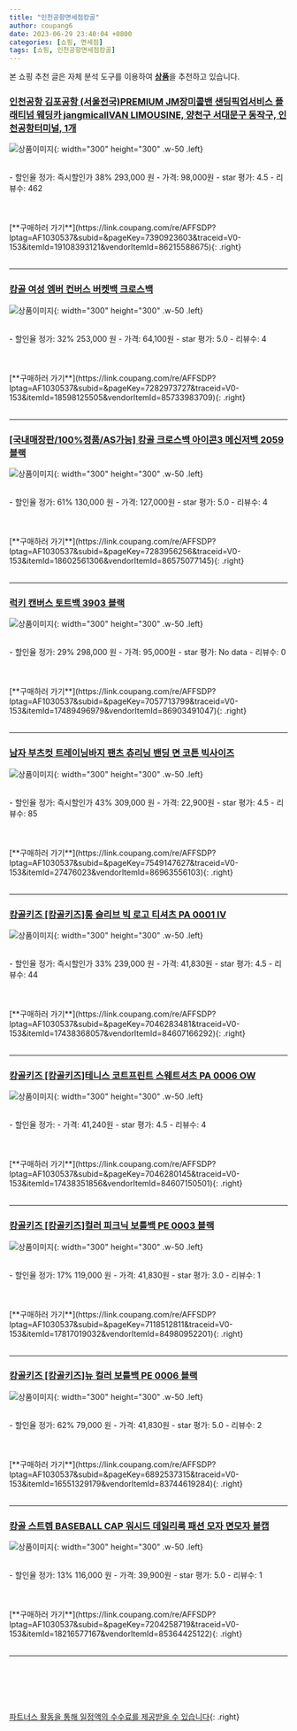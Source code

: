 ```yaml
---
title: "인천공항면세점캉골"
author: coupang6
date: 2023-06-29 23:40:04 +0800
categories: [쇼핑, 면세점]
tags: [쇼핑, 인천공항면세점캉골]
---
```


본 쇼핑 추천 글은 자체 분석 도구를 이용하여 [**상품**](https://link.coupang.com/a/bao1ui)을 추천하고 있습니다.

### [인천공항 김포공항 (서울전국)PREMIUM JM장미콜밴 샌딩픽업서비스 플래티넘 웨딩카 jangmicallVAN LIMOUSINE, 양천구 서대문구 동작구, 인천공항터미널, 1개](https://link.coupang.com/re/AFFSDP?lptag=AF1030537&subid=&pageKey=7390923603&traceid=V0-153&itemId=19108393121&vendorItemId=86215588675)

![상품이미지](https://thumbnail9.coupangcdn.com/thumbnails/remote/230x230ex/image/vendor_inventory/9a22/46474e1433e08e52ab61eaee63cdafdc7e54921a7d0eb96a4f5677838631.jpg){: width="300" height="300" .w-50 .left}


<br>
- 할인율 정가: 즉시할인가 38%  293,000   원
- 가격: 98,000원
- star 평가: 4.5
- 리뷰수: 462
<br>
<br>
<br>
<br>
[**구매하러 가기**](https://link.coupang.com/re/AFFSDP?lptag=AF1030537&subid=&pageKey=7390923603&traceid=V0-153&itemId=19108393121&vendorItemId=86215588675){: .right}
<br>
<br>

---

### [캉골 여성 엠버 컨버스 버켓백 크로스백](https://link.coupang.com/re/AFFSDP?lptag=AF1030537&subid=&pageKey=7282973727&traceid=V0-153&itemId=18598125505&vendorItemId=85733983709)

![상품이미지](https://thumbnail6.coupangcdn.com/thumbnails/remote/230x230ex/image/vendor_inventory/c19b/9a6f72b1d15ecc21c9ca116d67828c96a883f5e574949c7e7d69f55a6f8e.jpg){: width="300" height="300" .w-50 .left}


<br>
- 할인율 정가: 32%  253,000   원
- 가격: 64,100원
- star 평가: 5.0
- 리뷰수: 4
<br>
<br>
<br>
<br>
[**구매하러 가기**](https://link.coupang.com/re/AFFSDP?lptag=AF1030537&subid=&pageKey=7282973727&traceid=V0-153&itemId=18598125505&vendorItemId=85733983709){: .right}
<br>
<br>

---

### [[국내매장판/100%정품/AS가능] 캉골 크로스백 아이콘3 메신저백 2059 블랙](https://link.coupang.com/re/AFFSDP?lptag=AF1030537&subid=&pageKey=7283956256&traceid=V0-153&itemId=18602561306&vendorItemId=86575077145)

![상품이미지](https://thumbnail9.coupangcdn.com/thumbnails/remote/230x230ex/image/vendor_inventory/3b62/17d2c799f75b2591fde80b0e908d8574b49f691bcfde16993ee6f7f9b641.jpg){: width="300" height="300" .w-50 .left}


<br>
- 할인율 정가: 61%  130,000   원
- 가격: 127,000원
- star 평가: 5.0
- 리뷰수: 4
<br>
<br>
<br>
<br>
[**구매하러 가기**](https://link.coupang.com/re/AFFSDP?lptag=AF1030537&subid=&pageKey=7283956256&traceid=V0-153&itemId=18602561306&vendorItemId=86575077145){: .right}
<br>
<br>

---

### [럭키 캔버스 토트백 3903 블랙](https://link.coupang.com/re/AFFSDP?lptag=AF1030537&subid=&pageKey=7057713799&traceid=V0-153&itemId=17489496979&vendorItemId=86903491047)

![상품이미지](https://thumbnail6.coupangcdn.com/thumbnails/remote/230x230ex/image/vendor_inventory/5884/915ed825561b901b082175561d4d63f1cfe68035108f4f7b24f9476d1d5b.JPG){: width="300" height="300" .w-50 .left}


<br>
- 할인율 정가: 29%  298,000   원
- 가격: 95,000원
- star 평가: No data
- 리뷰수: 0
<br>
<br>
<br>
<br>
[**구매하러 가기**](https://link.coupang.com/re/AFFSDP?lptag=AF1030537&subid=&pageKey=7057713799&traceid=V0-153&itemId=17489496979&vendorItemId=86903491047){: .right}
<br>
<br>

---

### [남자 부츠컷 트레이닝바지 팬츠 츄리닝 밴딩 면 코튼 빅사이즈](https://link.coupang.com/re/AFFSDP?lptag=AF1030537&subid=&pageKey=7549147627&traceid=V0-153&itemId=27476023&vendorItemId=86963556103)

![상품이미지](https://thumbnail7.coupangcdn.com/thumbnails/remote/230x230ex/image/vendor_inventory/2557/fdb2f04ec4a9095ac5beebbd7e5447ed818aa9ea018c46caeb6088b5c995.jpg){: width="300" height="300" .w-50 .left}


<br>
- 할인율 정가: 즉시할인가 43%  309,000   원
- 가격: 22,900원
- star 평가: 4.5
- 리뷰수: 85
<br>
<br>
<br>
<br>
[**구매하러 가기**](https://link.coupang.com/re/AFFSDP?lptag=AF1030537&subid=&pageKey=7549147627&traceid=V0-153&itemId=27476023&vendorItemId=86963556103){: .right}
<br>
<br>

---

### [캉골키즈 [캉골키즈]롱 슬리브 빅 로고 티셔츠 PA 0001 IV](https://link.coupang.com/re/AFFSDP?lptag=AF1030537&subid=&pageKey=7046283481&traceid=V0-153&itemId=17438368057&vendorItemId=84607166292)

![상품이미지](https://thumbnail8.coupangcdn.com/thumbnails/remote/230x230ex/image/vendor_inventory/cccf/a170e395ca643e265c17d4f2de1288b33beaa9d7c579afbd46cbbc0be5a8.jpg){: width="300" height="300" .w-50 .left}


<br>
- 할인율 정가: 즉시할인가 33%  239,000   원
- 가격: 41,830원
- star 평가: 4.5
- 리뷰수: 44
<br>
<br>
<br>
<br>
[**구매하러 가기**](https://link.coupang.com/re/AFFSDP?lptag=AF1030537&subid=&pageKey=7046283481&traceid=V0-153&itemId=17438368057&vendorItemId=84607166292){: .right}
<br>
<br>

---

### [캉골키즈 [캉골키즈]테니스 코트프린트 스웨트셔츠 PA 0006 OW](https://link.coupang.com/re/AFFSDP?lptag=AF1030537&subid=&pageKey=7046280145&traceid=V0-153&itemId=17438351856&vendorItemId=84607150501)

![상품이미지](https://thumbnail10.coupangcdn.com/thumbnails/remote/230x230ex/image/vendor_inventory/e9f9/972692afae83f846b3afb45a7834995f5de314425c4902372f791045806d.jpg){: width="300" height="300" .w-50 .left}


<br>
- 할인율 정가: 
- 가격: 41,240원
- star 평가: 4.5
- 리뷰수: 4
<br>
<br>
<br>
<br>
[**구매하러 가기**](https://link.coupang.com/re/AFFSDP?lptag=AF1030537&subid=&pageKey=7046280145&traceid=V0-153&itemId=17438351856&vendorItemId=84607150501){: .right}
<br>
<br>

---

### [캉골키즈 [캉골키즈]컬러 피크닉 보틀백 PE 0003 블랙](https://link.coupang.com/re/AFFSDP?lptag=AF1030537&subid=&pageKey=7118512811&traceid=V0-153&itemId=17817019032&vendorItemId=84980952201)

![상품이미지](https://thumbnail8.coupangcdn.com/thumbnails/remote/230x230ex/image/vendor_inventory/909c/b0d2323502cc0650d8b177a87df528e7459344ed0801196e3118b108ea7d.jpg){: width="300" height="300" .w-50 .left}


<br>
- 할인율 정가: 17%  119,000   원
- 가격: 41,830원
- star 평가: 3.0
- 리뷰수: 1
<br>
<br>
<br>
<br>
[**구매하러 가기**](https://link.coupang.com/re/AFFSDP?lptag=AF1030537&subid=&pageKey=7118512811&traceid=V0-153&itemId=17817019032&vendorItemId=84980952201){: .right}
<br>
<br>

---

### [캉골키즈 [캉골키즈]뉴 컬러 보틀백 PE 0006 블랙](https://link.coupang.com/re/AFFSDP?lptag=AF1030537&subid=&pageKey=6892537315&traceid=V0-153&itemId=16551329179&vendorItemId=83744619284)

![상품이미지](https://thumbnail6.coupangcdn.com/thumbnails/remote/230x230ex/image/vendor_inventory/226a/eb6afbc877c088119eacf74616f5b62dea0efdf9aba89cf90b0a1609884a.jpg){: width="300" height="300" .w-50 .left}


<br>
- 할인율 정가: 62%  79,000   원
- 가격: 41,830원
- star 평가: 5.0
- 리뷰수: 2
<br>
<br>
<br>
<br>
[**구매하러 가기**](https://link.coupang.com/re/AFFSDP?lptag=AF1030537&subid=&pageKey=6892537315&traceid=V0-153&itemId=16551329179&vendorItemId=83744619284){: .right}
<br>
<br>

---

### [캉골 스트렙 BASEBALL CAP 워시드 데일리룩 패션 모자 면모자 볼캡](https://link.coupang.com/re/AFFSDP?lptag=AF1030537&subid=&pageKey=7204258719&traceid=V0-153&itemId=18216577167&vendorItemId=85364425122)

![상품이미지](https://thumbnail7.coupangcdn.com/thumbnails/remote/230x230ex/image/vendor_inventory/1651/9cd005f36553032ba2d6246563514670f5d5534e1d32d9ff3198d5c7d36d.jpg){: width="300" height="300" .w-50 .left}


<br>
- 할인율 정가: 13%  116,000   원
- 가격: 39,900원
- star 평가: 5.0
- 리뷰수: 1
<br>
<br>
<br>
<br>
[**구매하러 가기**](https://link.coupang.com/re/AFFSDP?lptag=AF1030537&subid=&pageKey=7204258719&traceid=V0-153&itemId=18216577167&vendorItemId=85364425122){: .right}
<br>
<br>

---
<br><br><br><br><br> [파트너스 활동을 통해 일정액의 수수료를 제공받을 수 있습니다](https://link.coupang.com/a/bao1ui){: .right}